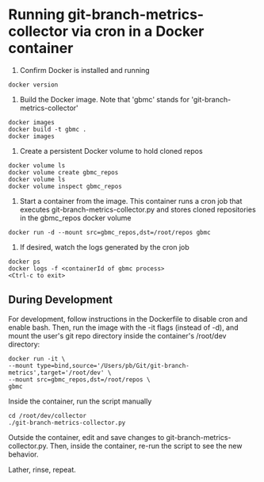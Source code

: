 # Running git-branch-metrics-collector via cron in a Docker container

1. Confirm Docker is installed and running
```
docker version
```

1. Build the Docker image. Note that 'gbmc' stands for 'git-branch-metrics-collector'
```
docker images
docker build -t gbmc .
docker images
```

1. Create a persistent Docker volume to hold cloned repos
```
docker volume ls
docker volume create gbmc_repos
docker volume ls
docker volume inspect gbmc_repos
```

1. Start a container from the image. This container runs a cron job that executes git-branch-metrics-collector.py and stores cloned repositories in the gbmc_repos docker volume
```
docker run -d --mount src=gbmc_repos,dst=/root/repos gbmc
```

1. If desired, watch the logs generated by the cron job
```
docker ps
docker logs -f <containerId of gbmc process>
<Ctrl-c to exit>
```

## During Development

For development, follow instructions in the Dockerfile to disable cron and enable bash. Then, run the image with the -it flags (instead of -d), and mount the user's git repo directory inside the container's /root/dev directory:
```
docker run -it \
--mount type=bind,source='/Users/pb/Git/git-branch-metrics',target='/root/dev' \
--mount src=gbmc_repos,dst=/root/repos \
gbmc
```

Inside the container, run the script manually
```
cd /root/dev/collector
./git-branch-metrics-collector.py
```

Outside the container, edit and save changes to git-branch-metrics-collector.py. Then, inside the container, re-run the script to see the new behavior.

Lather, rinse, repeat.
